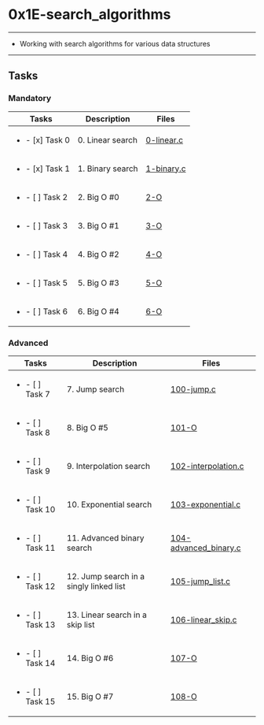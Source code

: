 # 0x1E-search_algorithms

---

* Working with search algorithms for various data structures

---

## Tasks

### Mandatory

| Tasks | Description | Files |
| ----- | ----- | ----- |
| <ul><li> - [x] Task 0 </li></ul> | 0. Linear search | [0-linear.c](0-linear.c) |
| <ul><li> - [x] Task 1 </li></ul> | 1. Binary search | [1-binary.c](1-binary.c) |
| <ul><li> - [ ] Task 2 </li></ul> | 2. Big O #0 | [2-O](2-O) |
| <ul><li> - [ ] Task 3 </li></ul> | 3. Big O #1 | [3-O](3-O) |
| <ul><li> - [ ] Task 4 </li></ul> | 4. Big O #2 | [4-O](4-O) |
| <ul><li> - [ ] Task 5 </li></ul> | 5. Big O #3 | [5-O](5-O) |
| <ul><li> - [ ] Task 6 </li></ul> | 6. Big O #4 | [6-O](6-O) |

### Advanced

| Tasks | Description | Files |
| ----- | ----- | ----- |
| <ul><li> - [ ] Task 7 </li></ul> | 7. Jump search | [100-jump.c](100-jump.c) |
| <ul><li> - [ ] Task 8 </li></ul> | 8. Big O #5 | [101-O](101-O) |
| <ul><li> - [ ] Task 9 </li></ul> | 9. Interpolation search | [102-interpolation.c](102-interpolation.c) |
| <ul><li> - [ ] Task 10 </li></ul> | 10. Exponential search | [103-exponential.c](103-exponential.c) |
| <ul><li> - [ ] Task 11 </li></ul> | 11. Advanced binary search | [104-advanced_binary.c](104-advanced_binary.c) |
| <ul><li> - [ ] Task 12 </li></ul> | 12. Jump search in a singly linked list | [105-jump_list.c](105-jump_list.c) |
| <ul><li> - [ ] Task 13 </li></ul> | 13. Linear search in a skip list | [106-linear_skip.c](106-linear_skip.c) |
| <ul><li> - [ ] Task 14 </li></ul> | 14. Big O #6 | [107-O](107-O) |
| <ul><li> - [ ] Task 15 </li></ul> | 15. Big O #7 | [108-O](108-O) |
